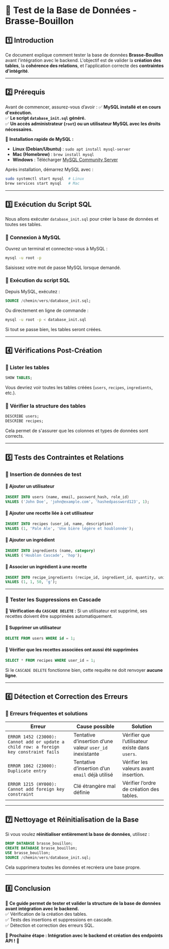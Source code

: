 # 📌 Test de la Base de Données - Brasse-Bouillon

## **1️⃣ Introduction**

Ce document explique comment tester la base de données **Brasse-Bouillon** avant l'intégration avec le backend. L'objectif est de valider la **création des tables**, la **cohérence des relations**, et l'application correcte des **contraintes d'intégrité**.

---

## **2️⃣ Prérequis**

Avant de commencer, assurez-vous d’avoir :
✅ **MySQL installé et en cours d'exécution.**  
✅ **Le script `database_init.sql` généré.**  
✅ **Un accès administrateur (`root`) ou un utilisateur MySQL avec les droits nécessaires.**  

📌 **Installation rapide de MySQL :**

- **Linux (Debian/Ubuntu)** : `sudo apt install mysql-server`
- **Mac (Homebrew)** : `brew install mysql`
- **Windows** : Télécharger [MySQL Community Server](https://dev.mysql.com/downloads/mysql/)

Après installation, démarrez MySQL avec :

```bash
sudo systemctl start mysql  # Linux
brew services start mysql   # Mac
```

---

## **3️⃣ Exécution du Script SQL**

Nous allons exécuter `database_init.sql` pour créer la base de données et toutes ses tables.

### 📌 **Connexion à MySQL**

Ouvrez un terminal et connectez-vous à MySQL :

```bash
mysql -u root -p
```

Saisissez votre mot de passe MySQL lorsque demandé.

### 📌 **Exécution du script SQL**

Depuis MySQL, exécutez :

```sql
SOURCE /chemin/vers/database_init.sql;
```

Ou directement en ligne de commande :

```bash
mysql -u root -p < database_init.sql
```

Si tout se passe bien, les tables seront créées.

---

## **4️⃣ Vérifications Post-Création**

### 📌 **Lister les tables**

```sql
SHOW TABLES;
```

Vous devriez voir toutes les tables créées (`users`, `recipes`, `ingredients`, etc.).

### 📌 **Vérifier la structure des tables**

```sql
DESCRIBE users;
DESCRIBE recipes;
```

Cela permet de s'assurer que les colonnes et types de données sont corrects.

---

## **5️⃣ Tests des Contraintes et Relations**

### 📌 **Insertion de données de test**

#### 🔹 **Ajouter un utilisateur**

```sql
INSERT INTO users (name, email, password_hash, role_id)
VALUES ('John Doe', 'john@example.com', 'hashedpassword123', 1);
```

#### 🔹 **Ajouter une recette liée à cet utilisateur**

```sql
INSERT INTO recipes (user_id, name, description)
VALUES (1, 'Pale Ale', 'Une bière légère et houblonnée');
```

#### 🔹 **Ajouter un ingrédient**

```sql
INSERT INTO ingredients (name, category)
VALUES ('Houblon Cascade', 'hop');
```

#### 🔹 **Associer un ingrédient à une recette**

```sql
INSERT INTO recipe_ingredients (recipe_id, ingredient_id, quantity, unit)
VALUES (1, 1, 50, 'g');
```

---

### 📌 **Tester les Suppressions en Cascade**

📢 **Vérification du `CASCADE DELETE` :**
Si un utilisateur est supprimé, ses recettes doivent être supprimées automatiquement.

#### 🔹 **Supprimer un utilisateur**

```sql
DELETE FROM users WHERE id = 1;
```

#### 🔹 **Vérifier que les recettes associées ont aussi été supprimées**

```sql
SELECT * FROM recipes WHERE user_id = 1;
```

Si le `CASCADE DELETE` fonctionne bien, cette requête ne doit renvoyer **aucune ligne**.

---

## **6️⃣ Détection et Correction des Erreurs**

### 📌 **Erreurs fréquentes et solutions**

| **Erreur** | **Cause possible** | **Solution** |
|-----------|------------------|------------|
| `ERROR 1452 (23000): Cannot add or update a child row: a foreign key constraint fails` | Tentative d’insertion d’une valeur `user_id` inexistante | Vérifier que l’utilisateur existe dans `users`. |
| `ERROR 1062 (23000): Duplicate entry` | Tentative d’insertion d’un `email` déjà utilisé | Vérifier les valeurs avant insertion. |
| `ERROR 1215 (HY000): Cannot add foreign key constraint` | Clé étrangère mal définie | Vérifier l’ordre de création des tables. |

---

## **7️⃣ Nettoyage et Réinitialisation de la Base**

Si vous voulez **réinitialiser entièrement la base de données**, utilisez :

```sql
DROP DATABASE brasse_bouillon;
CREATE DATABASE brasse_bouillon;
USE brasse_bouillon;
SOURCE /chemin/vers/database_init.sql;
```

Cela supprimera toutes les données et recréera une base propre.

---

## **8️⃣ Conclusion**

🎯 **Ce guide permet de tester et valider la structure de la base de données avant intégration avec le backend.**  
✅ Vérification de la création des tables.  
✅ Tests des insertions et suppressions en cascade.  
✅ Détection et correction des erreurs SQL.  

📌 **Prochaine étape : Intégration avec le backend et création des endpoints API !** 🚀
